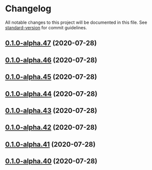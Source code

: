 # Changelog

All notable changes to this project will be documented in this file. See [standard-version](https://github.com/conventional-changelog/standard-version) for commit guidelines.

## [0.1.0-alpha.47](https://git.mvdw-software.com/Maximvdw/openhps-core/compare/v0.1.0-alpha.46...v0.1.0-alpha.47) (2020-07-28)

## [0.1.0-alpha.46](https://git.mvdw-software.com/Maximvdw/openhps-core/compare/v0.1.0-alpha.45...v0.1.0-alpha.46) (2020-07-28)

## [0.1.0-alpha.45](https://git.mvdw-software.com/Maximvdw/openhps-core/compare/v0.1.0-alpha.44...v0.1.0-alpha.45) (2020-07-28)

## [0.1.0-alpha.44](https://git.mvdw-software.com/Maximvdw/openhps-core/compare/v0.1.0-alpha.43...v0.1.0-alpha.44) (2020-07-28)

## [0.1.0-alpha.43](https://git.mvdw-software.com/Maximvdw/openhps-core/compare/v0.1.0-alpha.42...v0.1.0-alpha.43) (2020-07-28)

## [0.1.0-alpha.42](https://git.mvdw-software.com/Maximvdw/openhps-core/compare/v0.1.0-alpha.41...v0.1.0-alpha.42) (2020-07-28)

## [0.1.0-alpha.41](https://git.mvdw-software.com/Maximvdw/openhps-core/compare/v0.1.0-alpha.40...v0.1.0-alpha.41) (2020-07-28)

## [0.1.0-alpha.40](https://git.mvdw-software.com/Maximvdw/openhps-core/compare/v0.1.0-alpha.39...v0.1.0-alpha.40) (2020-07-28)
